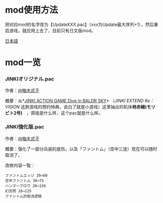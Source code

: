 # mod使用方法

把对应mod的名字改为【UpdateXXX.pac】（xxx为Update最大序列+1），然后重启游戏，就应用上去了，目前只有日文版mod。


[日本語](https://github.com/Karaik/DX_MOD_PAC/edit/main/README_JA.md)


# mod一览

### JINKIオリジナル.pac

作者：[@柚木式子](https://space.bilibili.com/1420258295?spm_id_from=333.337.0.0)

概要：从*[JINKI ACTION GAME Dive in BALDR SKY](https://www.amazon.co.jp/JINKI-ACTION-BALDR-%E3%83%90%E3%83%AB%E3%83%89%E3%82%B9%E3%82%AB%E3%82%A4-%E4%BA%88%E7%B4%84%E7%89%B9%E5%85%B8cd/dp/B00EAIA0IK)*  （*JINKI EXTEND Re：VISION* 这款游戏的预约特典，说白了就是小游戏）这里抽出的机体**柊赤緒(モリビト2号)**　，原版是什么样，这个pac就是什么样。

### JINKI強化版.pac

作者：[@柚木式子](https://space.bilibili.com/1420258295?spm_id_from=333.337.0.0)

概要：强化了一部分兵装的底伤，以及「ファントム」（空中三连）现在可以随时取消了。

改修内容一覧：
```
ファントムエッジ 20→60
空中ファントム 30→75
ハンマーブロウ 20→150
幻刃閃 20→125
ファントム的取消逻辑
```
